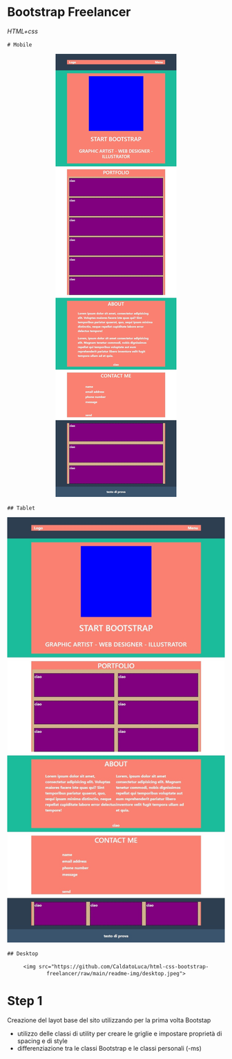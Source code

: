 # Bootstrap Freelancer

_HTML+css_

    # Mobile

<div align="center">
    <img src="https://github.com/CaldatoLuca/html-css-bootstrap-freelancer/raw/main/readme-img/mobile.jpeg">
</div>

    ## Tablet

<div align="center">
    <img src="https://github.com/CaldatoLuca/html-css-bootstrap-freelancer/raw/main/readme-img/tablet.jpeg">
</div>

    ## Desktop

<div align="center">
    
    <img src="https://github.com/CaldatoLuca/html-css-bootstrap-freelancer/raw/main/readme-img/desktop.jpeg">
</div>

# Step 1

Creazione del layot base del sito utilizzando per la prima volta Bootstap

- utilizzo delle classi di utility per creare le griglie e impostare proprietà di spacing e di style
- differenziazione tra le classi Bootstrap e le classi personali (-ms)
